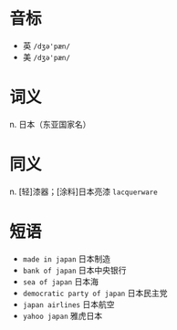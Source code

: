 # 音标

- 英 `/dʒə'pæn/`
- 美 `/dʒə'pæn/`

# 词义

n. 日本（东亚国家名）


# 同义

n. [轻]漆器；[涂料]日本亮漆
`lacquerware`

# 短语

- `made in japan` 日本制造
- `bank of japan` 日本中央银行
- `sea of japan` 日本海
- `democratic party of japan` 日本民主党
- `japan airlines` 日本航空
- `yahoo japan` 雅虎日本

